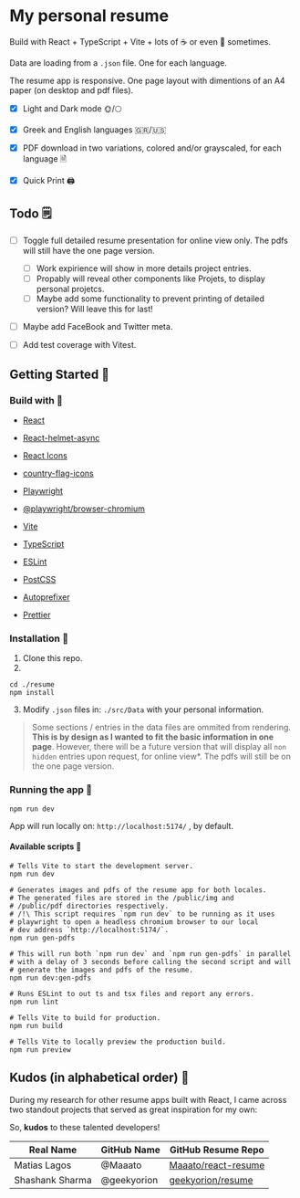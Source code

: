 # My personal resume

Build with React + TypeScript + Vite + lots of ☕ or even 🍺 sometimes.

Data are loading from a `.json` file. One for each language.

The resume app is responsive. 
One page layout with dimentions of an A4 paper (on desktop and pdf files).


- [x] Light and Dark mode 🌞/🌕
- [x] Greek and English languages 🇬🇷/🇺🇸
- [x] PDF download in two variations, colored and/or grayscaled, for each language 🗎
- [x] Quick Print 🖨️


## Todo 🗒️

- [ ] Toggle full detailed resume presentation for online view only. The pdfs will still have the one page version.
  - [ ] Work expirience will show in more details project entries.
  - [ ] Propably will reveal other components like Projets, to display personal projetcs.
  - [ ] Maybe add some functionality to prevent printing of detailed version? Will leave this for last!
- [ ] Maybe add FaceBook and Twitter meta.
- [ ] Add test coverage with Vitest.


## Getting Started 🏁


### Build with 🧰

- [React](https://github.com/facebook/react#readme)
- [React-helmet-async](https://github.com/staylor/react-helmet-async#readme)
- [React Icons](https://react-icons.github.io/react-icons/)
- [country-flag-icons](https://gitlab.com/catamphetamine/country-flag-icons#readme)
- [Playwright](https://playwright.dev/docs/library)
- [@playwright/browser-chromium](https://playwright.dev/docs/library#key-differences)

- [Vite](https://github.com/vitejs/vite#readme)
- [TypeScript](https://github.com/microsoft/TypeScript/#readme)
- [ESLint](https://github.com/eslint/eslint#readme)
- [PostCSS](https://github.com/postcss/postcss#readme)
- [Autoprefixer](https://github.com/postcss/autoprefixer#readme)
- [Prettier](https://github.com/prettier/prettier#readme)

### Installation 🚧

1. Clone this repo.
2. 
```shell
cd ./resume
npm install
```
3. Modify `.json` files in: `./src/Data` with your personal information.
> Some sections / entries in the data files are ommited from rendering. **This is by design as I wanted to fit the basic information in one page**. 
> However, there will be a future version that will display all `non hidden` entries upon request, for online view*. The pdfs will still be on the one page version.


### Running the app 🚀

```shell
npm run dev

```
App will run locally on: `http://localhost:5174/` , by default.

#### Available scripts 🔧

```shell
# Tells Vite to start the development server.
npm run dev
```

```shell
# Generates images and pdfs of the resume app for both locales.
# The generated files are stored in the /public/img and 
# /public/pdf directories respectively.
# /!\ This script requires `npm run dev` to be running as it uses
# playwright to open a headless chromium browser to our local 
# dev address `http://localhost:5174/`.
npm run gen-pdfs
```

```shell
# This will run both `npm run dev` and `npm run gen-pdfs` in parallel
# with a delay of 3 seconds before calling the second script and will 
# generate the images and pdfs of the resume.
npm run dev:gen-pdfs
```

```shell
# Runs ESLint to out ts and tsx files and report any errors.
npm run lint
```

```shell
# Tells Vite to build for production.
npm run build
```

```shell
# Tells Vite to locally preview the production build.
npm run preview
```


## Kudos (in alphabetical order) 🫡

During my research for other resume apps built with React, I came across two standout projects that served as great inspiration for my own:

So, **kudos** to these talented developers!

| Real Name       | GitHub Name | GitHub Resume Repo                                            |
|-----------------|-------------|---------------------------------------------------------------|
| Matias Lagos    | @Maaato     | [Maaato/react-resume](https://github.com/Maaato/react-resume) |
| Shashank Sharma | @geekyorion | [geekyorion/resume](https://github.com/geekyorion/resume)     |


